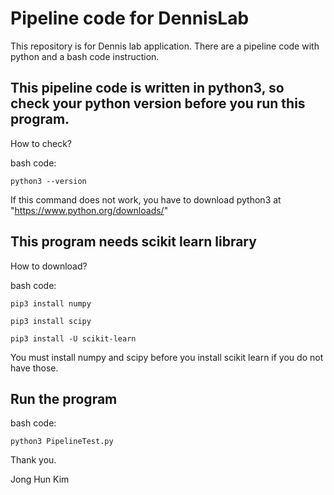 # Pipeline code for DennisLab
This repository is for Dennis lab application. There are a pipeline code with python and a bash code instruction.

## This pipeline code is written in python3, so check your python version before you run this program.
How to check?

bash code:

    python3 --version

If this command does not work, you have to download python3 at "https://www.python.org/downloads/"

## This program needs scikit learn library
How to download?

bash code:

    pip3 install numpy
  
    pip3 install scipy
  
    pip3 install -U scikit-learn
  
  
You must install numpy and scipy before you install scikit learn if you do not have those.

## Run the program
bash code:

    python3 PipelineTest.py
  
Thank you.

Jong Hun Kim
